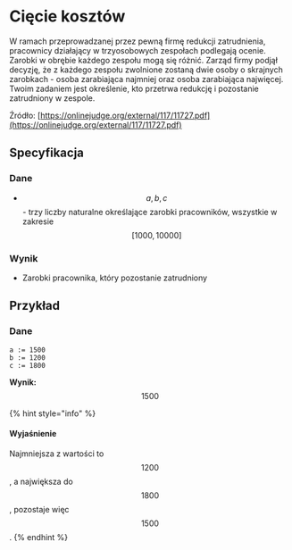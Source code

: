 # Cięcie kosztów

W ramach przeprowadzanej przez pewną firmę redukcji zatrudnienia, pracownicy działający w trzyosobowych zespołach podlegają ocenie. Zarobki w obrębie każdego zespołu mogą się różnić. Zarząd firmy podjął decyzję, że z każdego zespołu zwolnione zostaną dwie osoby o skrajnych zarobkach - osoba zarabiająca najmniej oraz osoba zarabiająca najwięcej. Twoim zadaniem jest określenie, kto przetrwa redukcję i pozostanie zatrudniony w zespole.

Źródło: [https://onlinejudge.org/external/117/11727.pdf](https://onlinejudge.org/external/117/11727.pdf)

## Specyfikacja

### Dane

* $$a,b,c$$ - trzy liczby naturalne określające zarobki pracowników, wszystkie w zakresie $$[1000, 10000]$$

### Wynik

* Zarobki pracownika, który pozostanie zatrudniony

## Przykład

### Dane

```
a := 1500
b := 1200
c := 1800
```

**Wynik:** $$1500$$

{% hint style="info" %}
#### Wyjaśnienie

Najmniejsza z wartości to $$1200$$, a największa do $$1800$$, pozostaje więc $$1500$$.
{% endhint %}
